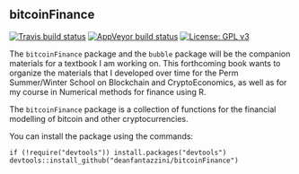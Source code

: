 ## bitcoinFinance

[![Travis build status](https://travis-ci.org/deanfantazzini/bitcoinFinance.svg?branch=master)](https://travis-ci.org/deanfantazzini/bitcoinFinance)
[![AppVeyor build status](https://ci.appveyor.com/api/projects/status/github/deanfantazzini/bitcoinFinance?branch=master&svg=true)](https://ci.appveyor.com/project/deanfantazzini/bitcoinFinance)
[![License: GPL v3](https://img.shields.io/badge/License-GPLv3-blue.svg)](https://www.gnu.org/licenses/gpl-3.0)

The `bitcoinFinance` package and the `bubble` package will be the companion materials for a textbook I am working on. This forthcoming book wants to
organize the materials that I developed over time for the Perm Summer/Winter School on Blockchain and CryptoEconomics, as well as for my course in Numerical
methods for finance using R.

The `bitcoinFinance` package is a collection of functions for the financial modelling of bitcoin and other cryptocurrencies.

You can install the package using the commands:
``` {.r}
if (!require("devtools")) install.packages("devtools")
devtools::install_github("deanfantazzini/bitcoinFinance")
```
